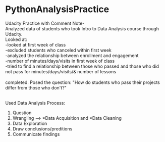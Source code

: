 # PythonAnalysisPractice <br>
Udacity Practice with Comment Note- <br>
Analyzed data of students who took Intro to Data Analysis course through Udacity. <br>
Looked at:<br>
    -looked at first week of class<br>
    -excluded students who canceled within first week<br>
    -analyzed the relationship between enrollment and engagement<br>
    -number of minutes/days/visits in first week of class<br>
    -tried to find a relationship between those who passed and those who did not pass for minutes/days/visits/& number of lessons<br>      
    completed. Posed the question: "How do students who pass their projects differ from those who don't?"<br><br>
    
Used Data Analysis Process:<br>
1. Question<br>
2. Wrangling --> *Data Acquisition and *Data Cleaning<br>
3. Data Exploration<br>
4. Draw conclusions/preditions<br>
5. Communicate findings<br>
